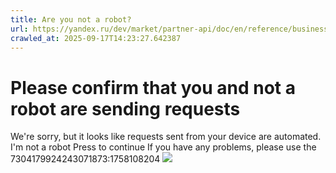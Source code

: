 ```yaml
---
title: Are you not a robot?
url: https://yandex.ru/dev/market/partner-api/doc/en/reference/business-assortment/updateBusinessPrices
crawled_at: 2025-09-17T14:23:27.642387
---
```


# Please confirm that you and not a robot are sending requests
We're sorry, but it looks like requests sent from your device are automated. 
I'm not a robot Press to continue
If you have any problems, please use the 
7304179924243071873:1758108204
![](https://adfstat.yandex.ru/captcha?req_id=1758108204123959-8796348283839436003-balancer-l7leveler-kubr-yp-sas-37-BAL&unique_key=7304179924243071873)
